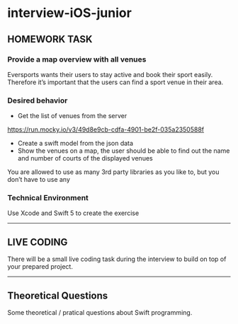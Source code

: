 # interview-iOS-junior

## HOMEWORK TASK
### Provide a map overview with all venues
Eversports wants their users to stay active and book their sport easily. Therefore it’s important that the users can find a sport venue in their area.
 
### Desired behavior
- Get the list of venues from the server

https://run.mocky.io/v3/49d8e9cb-cdfa-4901-be2f-035a2350588f

- Create a swift model from the json data
- Show the venues on a map, the user should be able to find out the name and number of courts of the displayed venues

You are allowed to use as many 3rd party libraries as you like to, but you don’t have to use any
 
### Technical Environment
Use Xcode and Swift 5 to create the exercise

- - -

## LIVE CODING
There will be a small live coding task during the interview to build on top of your prepared project.

- - -

## Theoretical Questions
Some theoretical / pratical questions about Swift programming.
